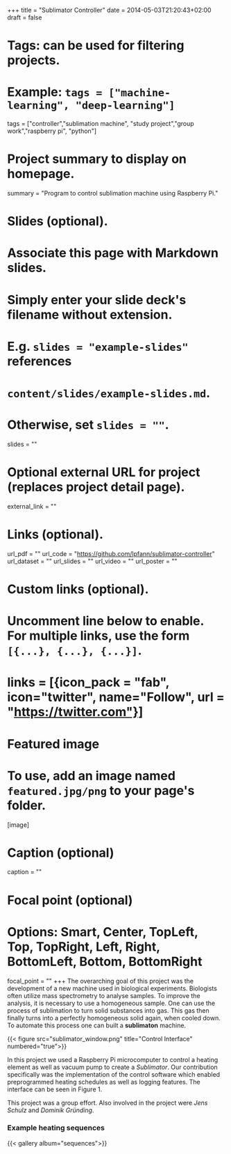 +++
title = "Sublimator Controller"
date = 2014-05-03T21:20:43+02:00
draft = false

# Tags: can be used for filtering projects.
# Example: `tags = ["machine-learning", "deep-learning"]`
tags = ["controller","sublimation machine", "study project","group work","raspberry pi", "python"]

# Project summary to display on homepage.
summary = "Program to control sublimation machine using Raspberry Pi."

# Slides (optional).
#   Associate this page with Markdown slides.
#   Simply enter your slide deck's filename without extension.
#   E.g. `slides = "example-slides"` references 
#   `content/slides/example-slides.md`.
#   Otherwise, set `slides = ""`.
slides = ""

# Optional external URL for project (replaces project detail page).
external_link = ""

# Links (optional).
url_pdf = ""
url_code = "https://github.com/lpfann/sublimator-controller"
url_dataset = ""
url_slides = ""
url_video = ""
url_poster = ""

# Custom links (optional).
#   Uncomment line below to enable. For multiple links, use the form `[{...}, {...}, {...}]`.
# links = [{icon_pack = "fab", icon="twitter", name="Follow", url = "https://twitter.com"}]

# Featured image
# To use, add an image named `featured.jpg/png` to your page's folder. 
[image]
  # Caption (optional)
  caption = ""

  # Focal point (optional)
  # Options: Smart, Center, TopLeft, Top, TopRight, Left, Right, BottomLeft, Bottom, BottomRight
  focal_point = ""
+++
The overarching goal of this project was the development of a new machine used in biological experiments.
Biologists often utilize mass spectrometry to analyse samples.
To improve the analysis, it is necessary to use a homogeneous sample.
One can use the process of sublimation to turn solid substances into gas.
This gas then finally turns into a perfectly homogeneous solid again, when cooled down.
To automate this process one can built a **sublimaton** machine.

{{< figure src="sublimator_window.png" title="Control Interface" numbered="true">}}

In this project we used a Raspberry Pi microcomputer to control a heating element as well as vacuum pump to create a _Sublimator_.
Our contribution specifically was the implementation of the control software which enabled preprogrammed heating schedules as well as logging features.
The interface can be seen in Figure 1.

This project was a group effort. Also involved in the project were _Jens Schulz_ and _Dominik Gründing_.

### Example heating sequences
 {{< gallery album="sequences">}}